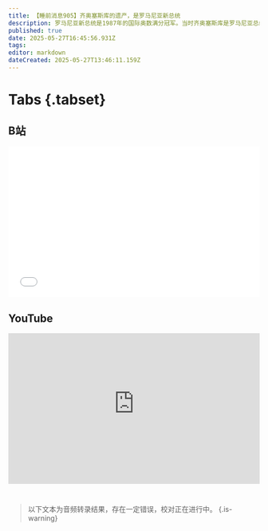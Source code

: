 ```yaml
---
title: 【睡前消息905】齐奥塞斯库的遗产，是罗马尼亚新总统
description: 罗马尼亚新总统是1987年的国际奥数满分冠军。当时齐奥塞斯库是罗马尼亚总统，齐奥塞斯库的次子尼库即将接班。几十年后看，无论对总统，还是对罗马尼亚来说，最好的遗产是数学。
published: true
date: 2025-05-27T16:45:56.931Z
tags: 
editor: markdown
dateCreated: 2025-05-27T13:46:11.159Z
---
```


# Tabs {.tabset}
## B站
<div style="position: relative; padding: 30% 45%;">
<iframe style="position: absolute; width: 100%; height: 100%; left: 0; top: 0;" src="//player.bilibili.com/player.html?&bvid=BV18HjdzeEZB&page=1&as_wide=1&high_quality=1&danmaku=1&autoplay=0" scrolling="no" border="0" frameborder="no" framespacing="0" allowfullscreen="true"></iframe>
</div>

<!--  睡前消息的西瓜视频账号仍处于禁言状态，暂时将其从模板中注释
## 西瓜视频
<div style="position: relative; padding: 30% 45%;">
<iframe style="position: absolute; top: 50%; left: 50%; transform: translate(-50%, -50%); width: 80%; height: 100%;" frameborder="0" src="https://www.ixigua.com/iframe/西瓜视频ID?autoplay=0" referrerpolicy="unsafe-url" allowfullscreen></iframe>
</div>
-->

## YouTube
<div style="position: relative; padding: 30% 45%;">
<iframe style="position: absolute; top: 0; left: 0; width: 100%; height: 100%;" src="https://www.youtube-nocookie.com/embed/YouTubeVID" title="YouTube video player" frameborder="0" allow="accelerometer; autoplay; clipboard-write; encrypted-media; gyroscope; picture-in-picture" allowfullscreen="true"></iframe>
</div>
  
# 

> 以下文本为音频转录结果，存在一定错误，校对正在进行中。
{.is-warning}

